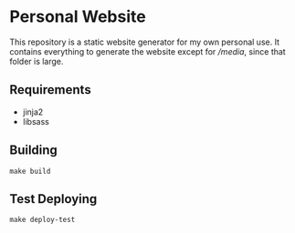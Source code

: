 # Personal Website
This repository is a static website generator for my own personal use. It contains everything to generate the website except for _/media_, since that
folder is large.

## Requirements
  * jinja2
  * libsass

## Building
`make build`

## Test Deploying
`make deploy-test`
